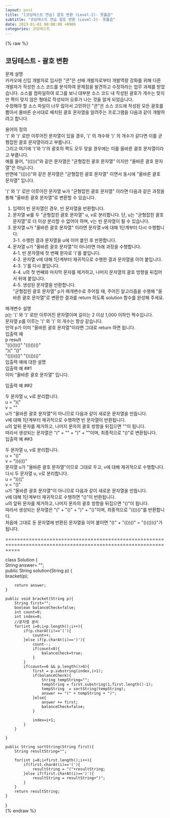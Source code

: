 ```yaml
---  
layout: post  
title: "[코딩테스트 연습] 괄호 변환 (Level-2)- 못풇음"  
subtitle: "코딩테스트 연습 괄호 변환 (Level-2)- 못풇음"  
date: 2023-01-01 00:00:00 +0900  
categories: 코딩테스트  
---  
```

{% raw %}  
## 코딩테스트 - 괄호 변환  
문제 설명  
카카오에 신입 개발자로 입사한 "콘"은 선배 개발자로부터 개발역량 강화를 위해 다른 개발자가 작성한 소스 코드를 분석하여 문제점을 발견하고 수정하라는 업무 과제를 받았습니다. 소스를 컴파일하여 로그를 보니 대부분 소스 코드 내 작성된 괄호가 개수는 맞지만 짝이 맞지 않은 형태로 작성되어 오류가 나는 것을 알게 되었습니다.  
수정해야 할 소스 파일이 너무 많아서 고민하던 "콘"은 소스 코드에 작성된 모든 괄호를 뽑아서 올바른 순서대로 배치된 괄호 문자열을 알려주는 프로그램을 다음과 같이 개발하려고 합니다.  
  
용어의 정의  
'(' 와 ')' 로만 이루어진 문자열이 있을 경우, '(' 의 개수와 ')' 의 개수가 같다면 이를 균형잡힌 괄호 문자열이라고 부릅니다.  
그리고 여기에 '('와 ')'의 괄호의 짝도 모두 맞을 경우에는 이를 올바른 괄호 문자열이라고 부릅니다.  
예를 들어, "(()))("와 같은 문자열은 "균형잡힌 괄호 문자열" 이지만 "올바른 괄호 문자열"은 아닙니다.  
반면에 "(())()"와 같은 문자열은 "균형잡힌 괄호 문자열" 이면서 동시에 "올바른 괄호 문자열" 입니다.  
  
'(' 와 ')' 로만 이루어진 문자열 w가 "균형잡힌 괄호 문자열" 이라면 다음과 같은 과정을 통해 "올바른 괄호 문자열"로 변환할 수 있습니다.  
  
1. 입력이 빈 문자열인 경우, 빈 문자열을 반환합니다.  
2. 문자열 w를 두 "균형잡힌 괄호 문자열" u, v로 분리합니다. 단, u는 "균형잡힌 괄호 문자열"로 더 이상 분리할 수 없어야 하며, v는 빈 문자열이 될 수 있습니다.  
3. 문자열 u가 "올바른 괄호 문자열" 이라면 문자열 v에 대해 1단계부터 다시 수행합니다.  
  3-1. 수행한 결과 문자열을 u에 이어 붙인 후 반환합니다.  
4. 문자열 u가 "올바른 괄호 문자열"이 아니라면 아래 과정을 수행합니다.  
  4-1. 빈 문자열에 첫 번째 문자로 '('를 붙입니다.  
  4-2. 문자열 v에 대해 1단계부터 재귀적으로 수행한 결과 문자열을 이어 붙입니다.  
  4-3. ')'를 다시 붙입니다.  
  4-4. u의 첫 번째와 마지막 문자를 제거하고, 나머지 문자열의 괄호 방향을 뒤집어서 뒤에 붙입니다.  
  4-5. 생성된 문자열을 반환합니다.  
"균형잡힌 괄호 문자열" p가 매개변수로 주어질 때, 주어진 알고리즘을 수행해 "올바른 괄호 문자열"로 변환한 결과를 return 하도록 solution 함수를 완성해 주세요.  
  
매개변수 설명  
p는 '(' 와 ')' 로만 이루어진 문자열이며 길이는 2 이상 1,000 이하인 짝수입니다.  
문자열 p를 이루는 '(' 와 ')' 의 개수는 항상 같습니다.  
만약 p가 이미 "올바른 괄호 문자열"이라면 그대로 return 하면 됩니다.  
입출력 예  
p	result  
"(()())()"	"(()())()"  
")("	"()"  
"()))((()"	"()(())()"  
입출력 예에 대한 설명  
입출력 예 ##1  
이미 "올바른 괄호 문자열" 입니다.  
  
입출력 예 ##2  
  
두 문자열 u, v로 분리합니다.  
u = ")("  
v = ""  
u가 "올바른 괄호 문자열"이 아니므로 다음과 같이 새로운 문자열을 만듭니다.  
v에 대해 1단계부터 재귀적으로 수행하면 빈 문자열이 반환됩니다.  
u의 앞뒤 문자를 제거하고, 나머지 문자의 괄호 방향을 뒤집으면 ""이 됩니다.  
따라서 생성되는 문자열은 "(" + "" + ")" + ""이며, 최종적으로 "()"로 변환됩니다.  
입출력 예 ##3  
  
두 문자열 u, v로 분리합니다.  
u = "()"  
v = "))((()"  
문자열 u가 "올바른 괄호 문자열"이므로 그대로 두고, v에 대해 재귀적으로 수행합니다.  
다시 두 문자열 u, v로 분리합니다.  
u = "))(("  
v = "()"  
u가 "올바른 괄호 문자열"이 아니므로 다음과 같이 새로운 문자열을 만듭니다.  
v에 대해 1단계부터 재귀적으로 수행하면 "()"이 반환됩니다.  
u의 앞뒤 문자를 제거하고, 나머지 문자의 괄호 방향을 뒤집으면 "()"이 됩니다.  
따라서 생성되는 문자열은 "(" + "()" + ")" + "()"이며, 최종적으로 "(())()"를 반환합니다.  
처음에 그대로 둔 문자열에 반환된 문자열을 이어 붙이면 "()" + "(())()" = "()(())()"가 됩니다.  
  
=================================================================================================================  
  
class Solution {  
    String answer= "";  
    public String solution(String p) {  
        bracket(p);  
  
        return answer;  
    }  
  
    public void bracket(String p){  
        String first="";  
        boolean balanceCheck=false;  
        int count=0;  
        int index=0;  
        //문자열 분리  
        for(int i=0;i<p.length();i++){  
            if(p.charAt(i)=='('){  
                count++;  
            }else if(p.charAt(i)==')'){  
                count--;  
                if(count<0){  
                    balanceCheck=true;  
                }  
            }  
            if(count==0 && p.length()>0){  
                first = p.substring(index,i+1);  
                if(balanceCheck){  
                    String tempString="";  
                    tempString = first.substring(1,first.length()-1);  
                    tempString  = sortString(tempString);  
                    answer += "(" + tempString + ")";  
                }else{  
                    answer += first;  
                    balanceCheck=false;  
                }  
  
                index=i+1;  
            }  
        }  
  
    }  
  
    public String sortString(String first){  
        String resultString="";  
  
        for(int i=0;i<first.length();i++){  
            if(first.charAt(i)=='('){  
                resultString = "("+resultString;  
            }else if(first.charAt(i)==')'){  
                resultString = resultString+")";  
            }  
        }  
        return resultString;  
    }  
}  
{% endraw %}